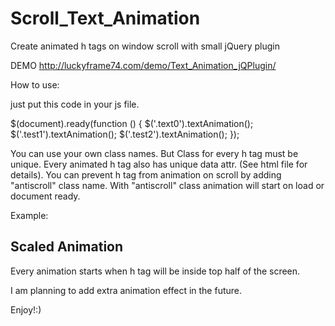 # Scroll_Text_Animation
Create animated h tags on window scroll with small jQuery plugin

DEMO http://luckyframe74.com/demo/Text_Animation_jQPlugin/

How to use:

just put this code in your js file.

$(document).ready(function () {
    $('.text0').textAnimation();
    $('.test1').textAnimation();
    $('.test2').textAnimation();
});

You can use your own class names. But Class for every h tag  must be unique.
Every animated h tag also has unique data attr. (See html file for details).
You can prevent h tag from animation on scroll by adding "antiscroll" class name.
With "antiscroll" class animation will start on load or document ready. 

Example:

<h2 class="text0 antiscroll" data-animation="rotate">Scaled Animation</h2>


Every animation starts when h tag will be inside top half of the screen. 

I am planning to add extra animation effect in the future. 

Enjoy!:)


